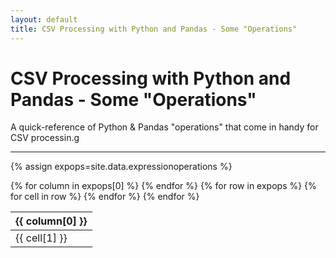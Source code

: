```yaml
---
layout: default
title: CSV Processing with Python and Pandas - Some "Operations"
---
```


# CSV Processing with Python and Pandas - Some "Operations"

A quick-reference of Python & Pandas "operations" that come in handy for CSV processin.g

---

{% assign expops=site.data.expressionoperations %}

<table>
    <thead>
    {% for column in expops[0] %}
        <th>{{ column[0] }}</th>
    {% endfor %}
    </thead>
    <tbody>
    {% for row in expops %}
        <tr>
        {% for cell in row %}
            <td>{{ cell[1] }}</td>
        {% endfor %}
        </tr>
    {% endfor %}
    </tbody>
</table>
